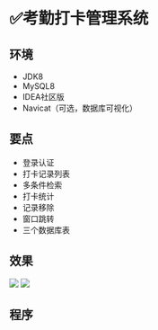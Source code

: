 # ✅考勤打卡管理系统

<MyGlobalComponent />

## 环境

- JDK8
- MySQL8
- IDEA社区版
- Navicat（可选，数据库可视化）

## 要点
- 登录认证
- 打卡记录列表
- 多条件检索
- 打卡统计
- 记录移除
- 窗口跳转
- 三个数据库表

## 效果
![](http://cdn.qiniu.liyansheng.top/img/20240608162031.png)
![](http://cdn.qiniu.liyansheng.top/img/1717834793380.png)

## 程序
<!-- ![](http://cdn.qiniu.liyansheng.top/img/20240608164231.png) -->

<PaymentButton :productId="121" />

